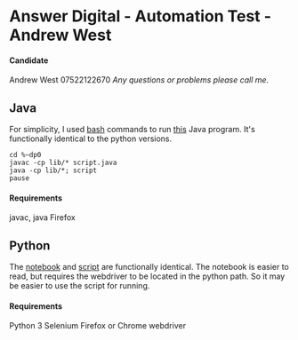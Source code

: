 # Answer Digital - Automation Test - Andrew West

#### Candidate
Andrew West
07522122670
*Any questions or problems please call me.*

## Java
For simplicity, I used [bash](java/bash.bat) commands to run [this](java/script.java) Java program.  It's functionally identical to the python versions.
```
cd %~dp0
javac -cp lib/* script.java
java -cp lib/*; script
pause
```

#### Requirements
javac, java
Firefox


## Python
The [notebook](python/notebook.ipynb) and [script](python/script.py) are functionally identical.
The notebook is easier to read, but requires the webdriver to be located in the python path.
So it may be easier to use the script for running.

#### Requirements
Python 3
Selenium
Firefox or Chrome
webdriver
